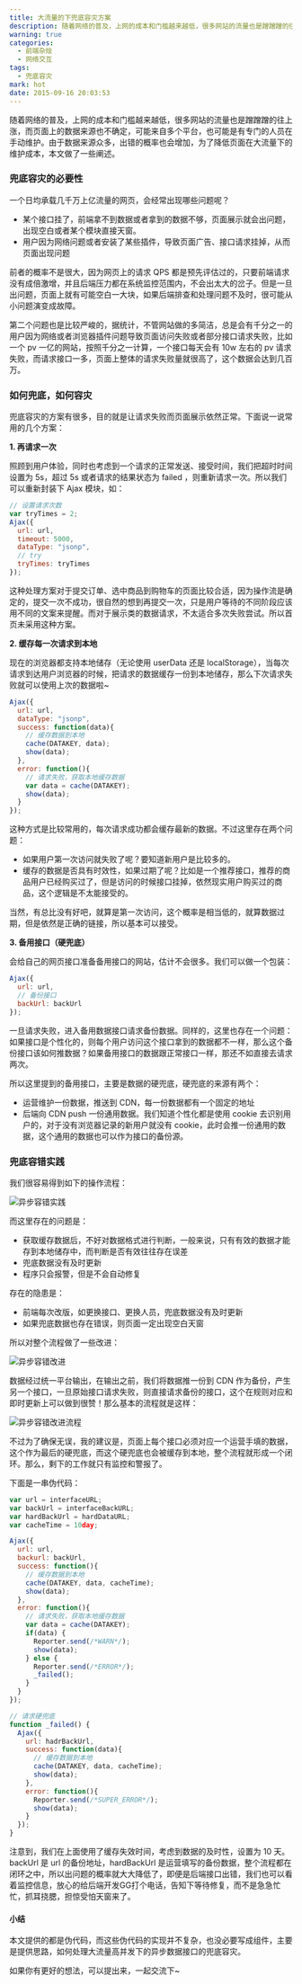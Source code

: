 ```yaml
---
title: 大流量的下兜底容灾方案
description: 随着网络的普及，上网的成本和门槛越来越低，很多网站的流量也是蹭蹭蹭的往上涨，而页面上的数据来源也不确定，可能来自多个平台，也可能是有专门的人员在手动维护。由于数据来源众多，出错的概率也会增加，为了降低页面在大流量下的维护成本，本文做了一些阐述。
warning: true
categories:
  - 前端杂烩
  - 网络交互
tags:
  - 兜底容灾
mark: hot
date: 2015-09-16 20:03:53
---
```



随着网络的普及，上网的成本和门槛越来越低，很多网站的流量也是蹭蹭蹭的往上涨，而页面上的数据来源也不确定，可能来自多个平台，也可能是有专门的人员在手动维护。由于数据来源众多，出错的概率也会增加，为了降低页面在大流量下的维护成本，本文做了一些阐述。

<!--more-->

### 兜底容灾的必要性

一个日均承载几千万上亿流量的网页，会经常出现哪些问题呢？

- 某个接口挂了，前端拿不到数据或者拿到的数据不够，页面展示就会出问题，出现空白或者某个模块直接天窗。
- 用户因为网络问题或者安装了某些插件，导致页面广告、接口请求挂掉，从而页面出现问题

前者的概率不是很大，因为网页上的请求 QPS 都是预先评估过的，只要前端请求没有成倍激增，并且后端压力都在系统监控范围内，不会出太大的岔子。但是一旦出问题，页面上就有可能空白一大块，如果后端排查和处理问题不及时，很可能从小问题演变成故障。

第二个问题也是比较严峻的，据统计，不管网站做的多简洁，总是会有千分之一的用户因为网络或者浏览器插件问题导致页面访问失败或者部分接口请求失败，比如一个 pv 一亿的网站，按照千分之一计算，一个接口每天会有 10w 左右的 pv 请求失败，而请求接口一多，页面上整体的请求失败量就很高了，这个数据会达到几百万。


### 如何兜底，如何容灾

兜底容灾的方案有很多，目的就是让请求失败而页面展示依然正常。下面说一说常用的几个方案：

**1. 再请求一次**

照顾到用户体验，同时也考虑到一个请求的正常发送、接受时间，我们把超时时间设置为 5s，超过 5s 或者请求的结果状态为 failed ，则重新请求一次。所以我们可以重新封装下 Ajax 模块，如：

```javascript
// 设置请求次数
var tryTimes = 2;
Ajax({
  url: url,
  timeout: 5000,
  dataType: "jsonp",
  // try
  tryTimes: tryTimes
});
```

这种处理方案对于提交订单、选中商品到购物车的页面比较合适，因为操作流是确定的，提交一次不成功，很自然的想到再提交一次，只是用户等待的不同阶段应该用不同的文案来提醒。而对于展示类的数据请求，不太适合多次失败尝试。所以首页未采用这种方案。

**2. 缓存每一次请求到本地**

现在的浏览器都支持本地储存（无论使用 userData 还是 localStorage），当每次请求到达用户浏览器的时候，把请求的数据缓存一份到本地储存，那么下次请求失败就可以使用上次的数据啦~

```javascript
Ajax({
  url: url,
  dataType: "jsonp",
  success: function(data){
    // 缓存数据到本地
    cache(DATAKEY, data);
    show(data);
  },
  error: function(){
    // 请求失败，获取本地缓存数据
    var data = cache(DATAKEY);
    show(data);
  }
});
```

这种方式是比较常用的，每次请求成功都会缓存最新的数据。不过这里存在两个问题：

- 如果用户第一次访问就失败了呢？要知道新用户是比较多的。
- 缓存的数据是否具有时效性，如果过期了呢？比如是一个推荐接口，推荐的商品用户已经购买过了，但是访问的时候接口挂掉，依然现实用户购买过的商品，这个逻辑是不太能接受的。

当然，有总比没有好吧，就算是第一次访问，这个概率是相当低的，就算数据过期，但是依然是正确的链接，所以基本可以接受。

**3. 备用接口（硬兜底）**

会给自己的网页接口准备备用接口的网站，估计不会很多。我们可以做一个包装：

```javascript
Ajax({
  url: url,
  // 备份接口
  backUrl: backUrl
});
```

一旦请求失败，进入备用数据接口请求备份数据。同样的，这里也存在一个问题：如果接口是个性化的，则每个用户访问这个接口拿到的数据都不一样，那么这个备份接口该如何推数据？如果备用接口的数据跟正常接口一样，那还不如直接去请求两次。

所以这里提到的备用接口，主要是数据的硬兜底，硬兜底的来源有两个：

- 运营维护一份数据，推送到 CDN，每一份数据都有一个固定的地址
- 后端向 CDN push 一份通用数据。我们知道个性化都是使用 cookie 去识别用户的，对于没有浏览器记录的新用户就没有 cookie，此时会推一份通用的数据，这个通用的数据也可以作为接口的备份源。


### 兜底容错实践

我们很容易得到如下的操作流程：

![异步容错实践](//www.barretlee.com/blogimgs/2015/09/20150903_1de15c2d.jpg)

而这里存在的问题是：

- 获取缓存数据后，不好对数据格式进行判断，一般来说，只有有效的数据才能存到本地储存中，而判断是否有效往往存在误差
- 兜底数据没有及时更新
- 程序只会报警，但是不会自动修复

存在的隐患是：

- 前端每次改版，如更换接口、更换人员，兜底数据没有及时更新
- 如果兜底数据也存在错误，则页面一定出现空白天窗

所以对整个流程做了一些改进：

![异步容错改进](//www.barretlee.com/blogimgs/2015/09/20150903_224d72cc.jpg)

数据经过统一平台输出，在输出之前，我们将数据推一份到 CDN 作为备份，产生另一个接口，一旦原始接口请求失败，则直接请求备份的接口，这个在规则对应和即时更新上可以做到很赞！那么基本的流程就是这样：

![异步容错改进流程](//www.barretlee.com/blogimgs/2015/09/20150903_8fdbadcc.jpg)

不过为了确保无误，我的建议是，页面上每个接口必须对应一个运营手填的数据，这个作为最后的硬兜底，而这个硬兜底也会被缓存到本地，整个流程就形成一个闭环。那么，剩下的工作就只有监控和警报了。

下面是一串伪代码：

```javascript
var url = interfaceURL;
var backUrl = interfaceBackURL;
var hardBackUrl = hardDataURL;
var cacheTime = 10day;

Ajax({
  url: url,
  backurl: backUrl,
  success: function(){
    // 缓存数据到本地
    cache(DATAKEY, data, cacheTime);
    show(data);
  },
  error: function(){
    // 请求失败，获取本地缓存数据
    var data = cache(DATAKEY);
    if(data) {
      Reporter.send(/*WARN*/);
      show(data); 
    } else {
      Reporter.send(/*ERROR*/);
      _failed();
    }
  }
});

// 请求硬兜底
function _failed() {
  Ajax({
    url: hadrBackUrl,
    success: function(data){
      // 缓存数据到本地
      cache(DATAKEY, data, cacheTime);
      show(data);
    },
    error: function(){
      Reporter.send(/*SUPER_ERROR*/);
      show(data); 
    }
  });
}
```

注意到，我们在上面使用了缓存失效时间，考虑到数据的及时性，设置为 10 天。backUrl 是 url 的备份地址，hardBackUrl 是运营填写的备份数据，整个流程都在闭环之中，所以出问题的概率就大大降低了，即便是后端接口出错，我们也可以看着监控信息，放心的给后端开发GG打个电话，告知下等待修复，而不是急急忙忙，抓耳挠腮，担惊受怕天窗来了。

#### 小结

本文提供的都是伪代码，而这些伪代码的实现并不复杂，也没必要写成组件，主要是提供思路，如何处理大流量高并发下的异步数据接口的兜底容灾。

如果你有更好的想法，可以提出来，一起交流下~
